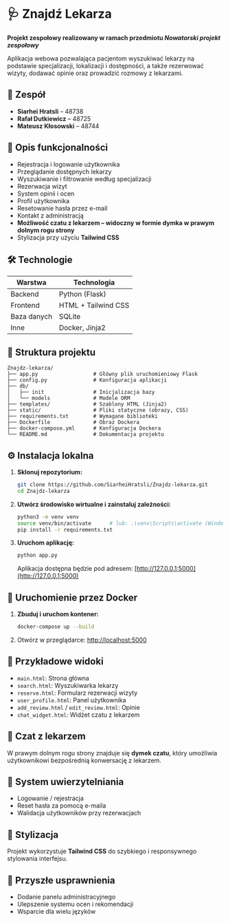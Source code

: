# 🩺 Znajdź Lekarza

**Projekt zespołowy realizowany w ramach przedmiotu _Nowatorski projekt zespołowy_**

Aplikacja webowa pozwalająca pacjentom wyszukiwać lekarzy na podstawie specjalizacji, lokalizacji i dostępności, a także rezerwować wizyty, dodawać opinie oraz prowadzić rozmowy z lekarzami.

## 👥 Zespół

- **Siarhei Hratsli** – 48738
- **Rafał Dutkiewicz** – 48725
- **Mateusz Kłosowski** – 48744

## 🧩 Opis funkcjonalności

- Rejestracja i logowanie użytkownika
- Przeglądanie dostępnych lekarzy
- Wyszukiwanie i filtrowanie według specjalizacji
- Rezerwacja wizyt
- System opinii i ocen
- Profil użytkownika
- Resetowanie hasła przez e-mail
- Kontakt z administracją
- **Możliwość czatu z lekarzem – widoczny w formie dymka w prawym dolnym rogu strony**
- Stylizacja przy użyciu **Tailwind CSS**

## 🛠️ Technologie

| Warstwa     | Technologia         |
| ----------- | ------------------- |
| Backend     | Python (Flask)      |
| Frontend    | HTML + Tailwind CSS |
| Baza danych | SQLite              |
| Inne        | Docker, Jinja2      |

## 📁 Struktura projektu

```
Znajdz-lekarza/
├── app.py                  # Główny plik uruchomieniowy Flask
├── config.py               # Konfiguracja aplikacji
├── db/
│   ├── init                # Inicjalizacja bazy
│   └── models              # Modele ORM
├── templates/              # Szablony HTML (Jinja2)
├── static/                 # Pliki statyczne (obrazy, CSS)
├── requirements.txt        # Wymagane biblioteki
├── Dockerfile              # Obraz Dockera
├── docker-compose.yml      # Konfiguracja Dockera
└── README.md               # Dokumentacja projektu
```

## ⚙️ Instalacja lokalna

1. **Sklonuj repozytorium:**

   ```bash
   git clone https://github.com/SiarheiHratsli/Znajdz-lekarza.git
   cd Znajdz-lekarza
   ```

2. **Utwórz środowisko wirtualne i zainstaluj zależności:**

   ```bash
   python3 -m venv venv
   source venv/bin/activate      # lub: .\venv\Scripts\activate (Windows)
   pip install -r requirements.txt
   ```

3. **Uruchom aplikację:**

   ```bash
   python app.py
   ```

   Aplikacja dostępna będzie pod adresem: [http://127.0.0.1:5000](http://127.0.0.1:5000)

## 🐳 Uruchomienie przez Docker

1. **Zbuduj i uruchom kontener:**

   ```bash
   docker-compose up --build
   ```

2. Otwórz w przeglądarce: [http://localhost:5000](http://localhost:5000)

## 🧪 Przykładowe widoki

- `main.html`: Strona główna
- `search.html`: Wyszukiwarka lekarzy
- `reserve.html`: Formularz rezerwacji wizyty
- `user_profile.html`: Panel użytkownika
- `add_review.html` / `edit_review.html`: Opinie
- `chat_widget.html`: Widżet czatu z lekarzem

## 💬 Czat z lekarzem

W prawym dolnym rogu strony znajduje się **dymek czatu**, który umożliwia użytkownikowi bezpośrednią konwersację z lekarzem.

## 🔐 System uwierzytelniania

- Logowanie / rejestracja
- Reset hasła za pomocą e-maila
- Walidacja użytkowników przy rezerwacjach

## 🧼 Stylizacja

Projekt wykorzystuje **Tailwind CSS** do szybkiego i responsywnego stylowania interfejsu.

## 🔄 Przyszłe usprawnienia

- Dodanie panelu administracyjnego
- Ulepszenie systemu ocen i rekomendacji
- Wsparcie dla wielu języków
